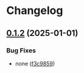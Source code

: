 # Changelog

## [0.1.2](https://github.com/Mooling0602/MSyncSubpacks/compare/msync_auto_reply-v0.1.1...msync_auto_reply-v0.1.2) (2025-01-01)


### Bug Fixes

* none ([f3c9859](https://github.com/Mooling0602/MSyncSubpacks/commit/f3c98596ed21542b732b9aaae67874b435a05f73))
